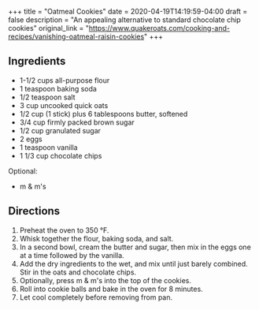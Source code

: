 +++
title = "Oatmeal Cookies"
date = 2020-04-19T14:19:59-04:00
draft = false
description = "An appealing alternative to standard chocolate chip cookies"
original_link = "https://www.quakeroats.com/cooking-and-recipes/vanishing-oatmeal-raisin-cookies"
+++

## Ingredients

- 1-1/2 cups all-purpose flour
- 1 teaspoon baking soda
- 1/2 teaspoon salt
- 3 cup uncooked quick oats
- 1/2 cup (1 stick) plus 6 tablespoons butter, softened
- 3/4 cup firmly packed brown sugar
- 1/2 cup granulated sugar
- 2 eggs
- 1 teaspoon vanilla
- 1 1/3 cup chocolate chips

Optional:

- m & m's

## Directions

1. Preheat the oven to 350 °F.
1. Whisk together the flour, baking soda, and salt.
1. In a second bowl, cream the butter and sugar, then mix in the eggs one at a time followed by the vanilla.
1. Add the dry ingredients to the wet, and mix until just barely combined. Stir in the oats and chocolate chips.
1. Optionally, press m & m's into the top of the cookies.
1. Roll into cookie balls and bake in the oven for 8 minutes.
1. Let cool completely before removing from pan.
